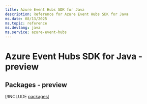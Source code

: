 ```yaml
---
title: Azure Event Hubs SDK for Java
description: Reference for Azure Event Hubs SDK for Java
ms.date: 08/13/2025
ms.topic: reference
ms.devlang: java
ms.service: azure-event-hubs
---
```

# Azure Event Hubs SDK for Java - preview
## Packages - preview
[!INCLUDE [packages](event-hubs-index.md)]